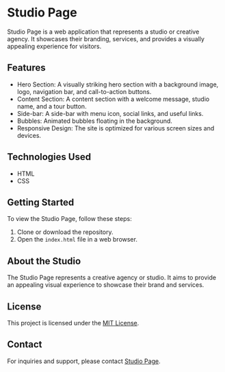 # Studio Page

Studio Page is a web application that represents a studio or creative agency. It showcases their branding, services, and provides a visually appealing experience for visitors.

## Features

- Hero Section: A visually striking hero section with a background image, logo, navigation bar, and call-to-action buttons.
- Content Section: A content section with a welcome message, studio name, and a tour button.
- Side-bar: A side-bar with menu icon, social links, and useful links.
- Bubbles: Animated bubbles floating in the background.
- Responsive Design: The site is optimized for various screen sizes and devices.

## Technologies Used

- HTML
- CSS

## Getting Started

To view the Studio Page, follow these steps:

1. Clone or download the repository.
2. Open the `index.html` file in a web browser.

## About the Studio

The Studio Page represents a creative agency or studio. It aims to provide an appealing visual experience to showcase their brand and services.

## License

This project is licensed under the [MIT License](LICENSE).

## Contact

For inquiries and support, please contact [Studio Page](https://example.com).
